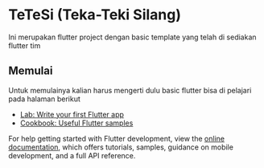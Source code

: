 # TeTeSi (Teka-Teki Silang)

Ini merupakan flutter project dengan basic template yang telah di sediakan flutter tim

## Memulai

Untuk memulainya kalian harus mengerti dulu basic flutter bisa di pelajari pada halaman berikut

- [Lab: Write your first Flutter app](https://docs.flutter.dev/get-started/codelab)
- [Cookbook: Useful Flutter samples](https://docs.flutter.dev/cookbook)

For help getting started with Flutter development, view the
[online documentation](https://docs.flutter.dev/), which offers tutorials,
samples, guidance on mobile development, and a full API reference.
